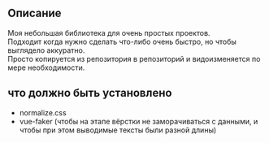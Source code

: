 ## Описание
Моя небольшая библиотека для очень простых проектов.  
Подходит когда нужно сделать что-либо очень быстро, но чтобы выглядело аккуратно.  
Просто копируется из репозитория в репозиторий и видоизменяется по мере необходимости.  

## что должно быть установлено
- normalize.css
- vue-faker (чтобы на этапе вёрстки не заморачиваться с данными, и чтобы при этом выводимые тексты были разной длины)
